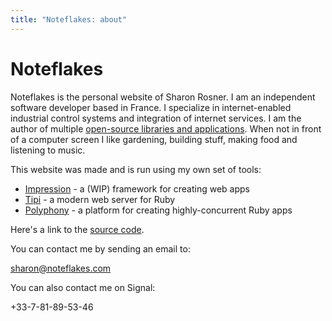 ```yaml
---
title: "Noteflakes: about"
---
```

# Noteflakes

Noteflakes is the personal website of Sharon Rosner. I am an independent software developer based in France. I specialize in internet-enabled industrial control systems and integration of internet services. I am the author of multiple [open-source libraries and applications](https://github.com/ciconia). When not in front of a computer screen I like gardening, building stuff, making food and listening to music.

This website was made and is run using my own set of tools:

- [Impression](https://github.com/digital-fabric/impression) - a (WIP) framework for creating web apps
- [Tipi](https://github.com/digital-fabric/tipi) - a modern web server for Ruby
- [Polyphony](https://github.com/digital-fabric/polyphony) - a platform for creating highly-concurrent Ruby apps

Here's a link to the [source code](https://github.com/ciconia/noteflakes.com).

You can contact me by sending an email to:

[sharon@noteflakes.com](mailto:sharon@noteflakes.com)

You can also contact me on Signal:

+33-7-81-89-53-46
